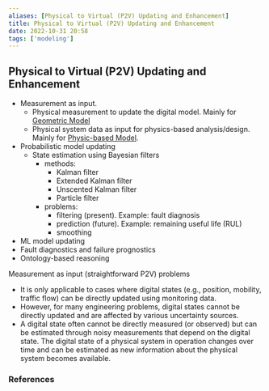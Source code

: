 ```yaml
---
aliases: [Physical to Virtual (P2V) Updating and Enhancement]
title: Physical to Virtual (P2V) Updating and Enhancement
date: 2022-10-31 20:58
tags: ['modeling']
---
```


## Physical to Virtual (P2V) Updating and Enhancement

- Measurement as input.
  - Physical measurement to update the digital model. Mainly for [Geometric Model](../dt-modeling/DT-modeling-geometric.md)
  - Physical system data as input for physics-based analysis/design. Mainly for [Physic-based Model](../dt-modeling/DT-modeling-physic.md).
- Probabilistic model updating
  - State estimation using Bayesian filters
    - methods:
      - Kalman filter
      - Extended Kalman filter
      - Unscented Kalman filter
      - Particle filter
    - problems:
      - filtering (present). Example: fault diagnosis
      - prediction (future). Example: remaining useful life (RUL)
      - smoothing
- ML model updating
- Fault diagnostics and failure prognostics
- Ontology-based reasoning

Measurement as input (straightforward P2V) problems

- It is only applicable to cases where digital states (e.g., position, mobility, traffic flow) can be directly updated using monitoring data.
- However, for many engineering problems, digital states cannot be directly updated and are affected by various uncertainty sources.
- A digital state often cannot be directly measured (or observed) but can be estimated through noisy measurements that depend on the digital state. The digital state of a physical system in operation changes over time and can be estimated as new information about the physical system becomes available.

### References
